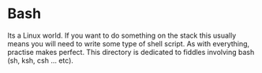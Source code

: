 Bash
=====

Its a Linux world. If you want to do something on the stack this usually means you will need to write
some type of shell script.  As with everything, practise makes perfect. This directory is
dedicated to fiddles involving bash (sh, ksh, csh ... etc).







